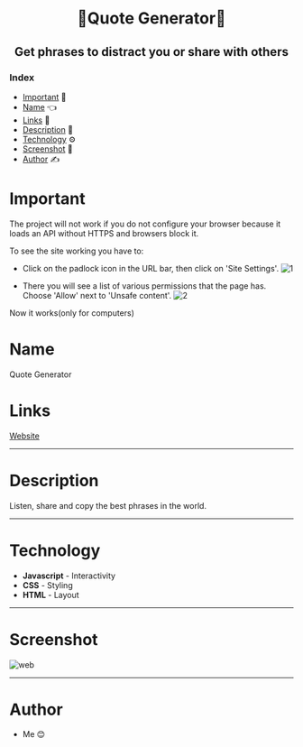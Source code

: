 <h1 align="center"> 💬Quote Generator💬</h1>

<h2 align="center"> Get phrases to distract you or share with others </h2>

### Index

* [Important](#Important) 📢
* [Name](#Name) 👈
* [Links](#Links) 🔗
* [Description](#Description) 📖
* [Technology](#Technology) ⚙️
* [Screenshot](#Screenshot) 📱
* [Author](#Author) ✍️

# Important
The project will not work if you do not configure your browser because it loads an API without HTTPS and browsers block it. 

To see the site working you have to:

- Click on the padlock icon in the URL bar, then click on 'Site Settings'.
![1](https://user-images.githubusercontent.com/85640313/152694563-05996ea5-4fc8-4f6d-9da5-72210956ce86.png)

- There you will see a list of various permissions that the page has. Choose 'Allow' next to 'Unsafe content'.
![2](https://user-images.githubusercontent.com/85640313/152694580-5d4b2def-5316-4948-82e7-5fb939a1960c.png)

Now it works(only for computers)
# Name

Quote Generator

# Links

[Website](https://readquotes.netlify.app/)
___

# Description

Listen, share and copy the best phrases in the world.

___

# Technology

* **Javascript** - Interactivity
* **CSS** - Styling
* **HTML** - Layout

____

# Screenshot
![web](https://user-images.githubusercontent.com/85640313/152693667-35ea95bc-a6d7-4dd9-abe6-7d286447890a.png)
____

# Author

* Me 😊

